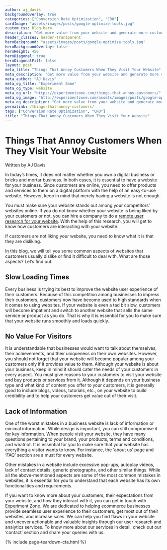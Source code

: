 ```yaml
---
author: aj_davis
backgroundOverlay: true
categories: ["Conversion Rate Optimization", "CRO"]
cardImage: "assets/images/posts/google-optimize-tools.jpg"
custom_css: blog-hero
description: "Get more value from your website and generate more customers and qualified leads using conversion rate optimization (CRO)."
header_classes: header-transparent
heroBackground: "assets/images/posts/google-optimize-tools.jpg"
heroBackgroundOverlay: false
heroHeight: 450
heroDiagonal: true
heroDiagonalFill: false
layout: post
meta_title: "Things That Annoy Customers When They Visit Your Website"
meta_description: "Get more value from your website and generate more customers and qualified leads using conversion rate optimization (CRO)."
meta_author: "AJ Davis"
meta_og_title: "Experiment Zone"
meta_og_type: website
meta_og_url: "https://experimentzone.com/things-that-annoy-customers/"
meta_og_image: "http://experimentzone.com/assets/images/posts/google-optimize-tools.jpg"
meta_og_description: "Get more value from your website and generate more customers and qualified leads using conversion rate optimization (CRO)."
permalink: /things-that-annoy-customers/
tags: ["Conversion Rate Optimization", "CRO"]
title: "Things That Annoy Customers When They Visit Your Website"
---
```



# Things That Annoy Customers When They Visit Your Website

Written by AJ Davis

In today’s times, it does not matter whether you own a digital business or bricks and mortar business. In both cases, it is essential to have a website for your business. Since customers are online, you need to offer products and services to them on a digital platform with the help of an easy-to-use website. However, keep in mind that merely having a website is not enough.

You must make sure your website stands out among your competitors’ websites online. If you do not know whether your website is being liked by your customers or not, you can hire a company to do a <a href="https://experimentzone.com/blog/low-cost-research-tools-part-1">remote user research for your website</a>. With the help of this research, you will get to know how customers are interacting with your website.

If customers are not liking your website, you need to know what it is that they are disliking. 

In this blog, we will tell you some common aspects of websites that customers usually dislike or find it difficult to deal with. What are those aspects? Let’s find out.


## Slow Loading Times

Every business is trying its best to improve the website user experience of their customers. Because of this competition among businesses to impress their customers, customers now have become used to high standards when it comes to using websites. If your website is even a tad bit slow, customers will become impatient and switch to another website that sells the same service or product as you do. That is why it is essential for you to make sure that your website runs smoothly and loads quickly.


## No Value For Visitors

It is understandable that businesses would want to talk about themselves, their achievements, and their uniqueness on their own websites. However, you should not forget that your website will become popular among your customers only if it provides value to them. Although your website is about your business, keep in mind it should cater the needs of your customers in every aspect. You must give reasons to your customers to visit your website and buy products or services from it.  Although it depends on your business type and what kind of content you offer to your customers, it is generally good to include blogs, videos, tutorials, etc., on your website to build credibility and to help your customers get value out of their visit.


## Lack of Information 

One of the worst mistakes in a business website is lack of information or minimal information. While design is important, you can still compromise it for key information. When people visit your website, they have many questions pertaining to your brand, your products, terms and conditions, and whatnot. It is essential for you to make sure that your website has everything a visitor wants to know. For instance, the ‘about us’ page and ‘FAQ’ section are a must for every website.

Other mistakes in a website include excessive pop-ups, autoplay videos, lack of contact details, generic photographs, and other similar things. While all the above-mentioned aspects are some of the most common mistakes in websites, it is essential for you to understand that each website has its own functionalities and requirements. 

If you want to know more about your customers, their expectations from your website, and how they interact with it, you can get in touch with <a href="https://experimentzone.com/">Experiment Zone</a>. We are dedicated to helping ecommerce businesses provide seamless user experience to their customers, get most out of their websites, and increase sales. We can help you find flaws in your website and uncover actionable and valuable insights through our user research and analytics services. To know more about our services in detail, check out our ‘contact’ section and share your queries with us.


{% include page-teardown-cta.html %}
